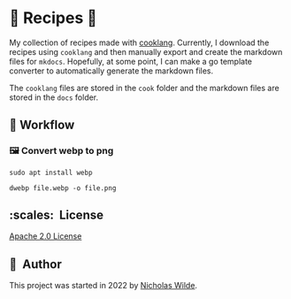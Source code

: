 # :green_salad: Recipes :book:

My collection of recipes made with [cooklang][1]. Currently, I download the
recipes using `cooklang` and then manually export and create the markdown
files for `mkdocs`. Hopefully, at some point, I can make a go template
converter to automatically generate the markdown files.

The `cooklang` files are stored in the `cook` folder and the markdown files are stored
in the `docs` folder.

## :runner: Workflow

### :framed_picture: Convert webp to png

```shell title="Installation"
sudo apt install webp
```

```shell title="Convert"
dwebp file.webp -o file.png
```

## ​:scales:​&nbsp;​ License

​[​Apache 2.0 License​](./LICENSE) 

## ​:pencil:​&nbsp;​ Author

​This project was started in 2022 by [​Nicholas Wilde​](https://github.com/nicholaswilde/).

[1]: https://cooklang.org/
